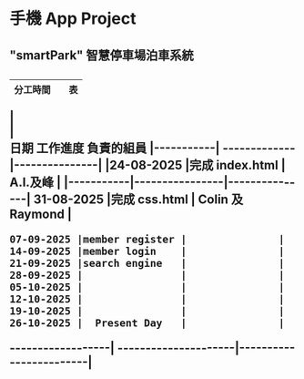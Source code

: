 # <h1>手機 App Project 
##  "smartPark" 智慧停車場泊車系統






<h2>


|   分工時間          |         |   表
| ------------- | ------------- |--------
|      
|  
       日期          工作進度    負責的組員
    |-----------| ------------- |---------------|
    |24-08-2025 |完成 index.html |   A.I.及峰    |
    |-----------|----------------|---------------|
    31-08-2025 |完成 css.html | Colin 及 Raymond |
    
    07-09-2025 |member register |               |
    14-09-2025 |member login    |               |
    21-09-2025 |search engine   |               |
    28-09-2025 |                |               |
    05-10-2025 |                |               |
    12-10-2025 |                |               |
    19-10-2025 |                |               |
    26-10-2025 |  Present Day   |               |

 ------------------| ---------------------|------------------------|
